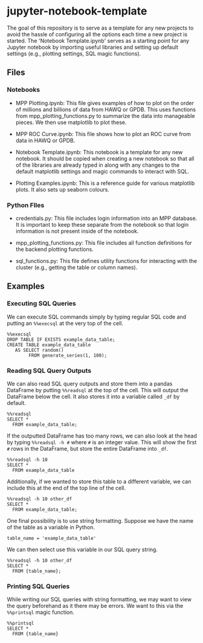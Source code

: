 # jupyter-notebook-template

The goal of this repository is to serve as a template for any new projects to avoid the hassle of configuring all the options each time a new project is started. The 'Notebook Template.ipynb' serves as a starting point for any Jupyter notebook by importing useful libraries and setting up default settings (e.g., plotting settings, SQL magic functions).

## Files
### Notebooks
- MPP Plotting.ipynb: This file gives examples of how to plot on the order of millions and billions of data from HAWQ or GPDB. This uses functions from mpp_plotting_functions.py to summarize the data into manageable pieces. We then use matplotlib to plot these.

- MPP ROC Curve.ipynb: This file shows how to plot an ROC curve from data in HAWQ or GPDB.

- Notebook Template.ipynb: This notebook is a template for any new notebook. It should be copied when creating a new notebook so that all of the libraries are already typed in along with any changes to the default matplotlib settings and magic commands to interact with SQL.

- Plotting Examples.ipynb: This is a reference guide for various matplotlib plots. It also sets up seaborn colours.

### Python FIles
- credentials.py: This file includes login information into an MPP database. It is important to keep these separate from the notebook so that login information is not present inside of the notebook.

- mpp_plotting_functions.py: This file includes all function definitions for the backend plotting functions.

- sql_functions.py: This file defines utility functions for interacting with the cluster (e.g., getting the table or column names).

## Examples
### Executing SQL Queries
We can execute SQL commands simply by typing regular SQL code and putting an <code>%%execsql</code> at the very top of the cell.
```
%%execsql
DROP TABLE IF EXISTS example_data_table;
CREATE TABLE example_data_table
   AS SELECT random()
        FROM generate_series(1, 100);
```

### Reading SQL Query Outputs
We can also read SQL query outputs and store them into a pandas DataFrame by putting <code>%%readsql</code> at the top of the cell. This will output the DataFrame below the cell. It also stores it into a variable called <code>_df</code> by default.

```
%%readsql
SELECT *
  FROM example_data_table;
```

If the outputted DataFrame has too many rows, we can also look at the head by typing <code>%%readsql -h #</code> where <code>#</code> is an integer value. This will show the first <code>#</code> rows in the DataFrame, but store the entire DataFrame into <code>_df</code>.

```
%%readsql -h 10
SELECT *
  FROM example_data_table
```

Additionally, if we wanted to store this table to a different variable, we can include this at the end of the top line of the cell.

```
%%readsql -h 10 other_df
SELECT *
  FROM example_data_table;
```

One final possibility is to use string formatting. Suppose we have the name of the table as a variable in Python.

```
table_name = 'example_data_table'
```

We can then select use this variable in our SQL query string.

```
%%readsql -h 10 other_df
SELECT *
  FROM {table_name};
```

### Printing SQL Queries
While writing our SQL queries with string formatting, we may want to view the query beforehand as it there may be errors. We want to this via the <code>%%printsql</code> magic function.

```
%%printsql
SELECT *
  FROM {table_name}
```
